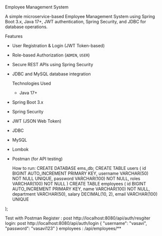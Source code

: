 Employee Management System 

A simple microservice-based Employee Management System using Spring Boot 3.x, Java 17+, JWT authentication, Spring Security, and JDBC for database operations.

Features
- User Registration & Login (JWT Token-based)
- Role-based Authorization (`ADMIN`, `USER`)
- Secure REST APIs using Spring Security
- JDBC and MySQL database integration

  Technologies Used
  - Java 17+
- Spring Boot 3.x
- Spring Security
- JWT (JSON Web Token)
- JDBC
- MySQL
- Lombok
- Postman (for API testing)

  How to run:
CREATE DATABASE ems_db;
CREATE TABLE users (
    id BIGINT AUTO_INCREMENT PRIMARY KEY,
    username VARCHAR(50) NOT NULL UNIQUE,
    password VARCHAR(100) NOT NULL,
    roles VARCHAR(100) NOT NULL
)
CREATE TABLE employees (
    id BIGINT AUTO_INCREMENT PRIMARY KEY,
    name VARCHAR(100) NOT NULL,
    department VARCHAR(50),
    salary DECIMAL(10, 2),
    email VARCHAR(100) UNIQUE

);

Test with Postman
Register : post http://localhost:8080/api/auth/resgiter
login: post http://localhost:8080/api/auth/login
{
  "username": "vasavi",
  "password": "vasavi123"
}
employees : /api/employees/**
